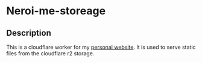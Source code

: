 # Neroi-me-storeage

## Description

This is a cloudflare worker for my [personal website](https://www.neroi.space/). It is used to serve static files from the cloudflare r2 storage.
